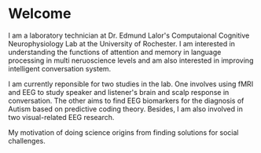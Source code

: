 # Welcome

I am a laboratory technician at Dr. Edmund Lalor's Computaional Cognitive Neurophysiology Lab at the University of Rochester. I am interested in understanding the functions of attention and memory in language processing in multi neruoscience levels and am also interested in improving intelligent conversation system. 

I am currently reponsible for two studies in the lab. One involves using fMRI and EEG to study speaker and listener's brain and scalp response in conversation. The other aims to find EEG biomarkers for the diagnosis of Autism based on predictive coding theory. Besides, I am also involved in two visual-related EEG research. 

My motivation of doing science origins from finding solutions for social challenges.
<!---
xueyingtheowl/xueyingtheowl is a ✨ special ✨ repository because its `README.md` (this file) appears on your GitHub profile.
You can click the Preview link to take a look at your changes.
--->
